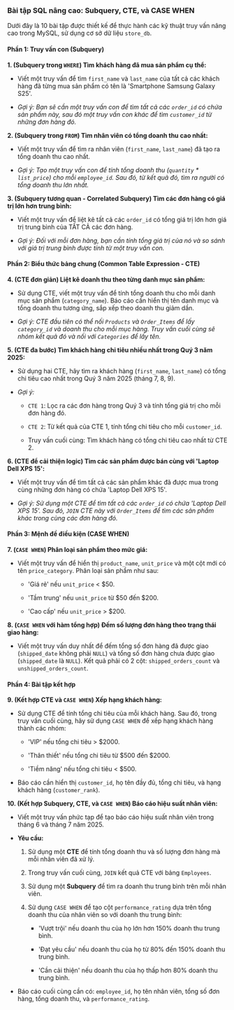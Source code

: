### Bài tập SQL nâng cao: Subquery, CTE, và CASE WHEN

Dưới đây là 10 bài tập được thiết kế để thực hành các kỹ thuật truy vấn nâng cao trong MySQL, sử dụng cơ sở dữ liệu `store_db`.

#### **Phần 1: Truy vấn con (Subquery)**

**1. (Subquery trong `WHERE`) Tìm khách hàng đã mua sản phẩm cụ thể:**

- Viết một truy vấn để tìm `first_name` và `last_name` của tất cả các khách hàng đã từng mua sản phẩm có tên là 'Smartphone Samsung Galaxy S25'.
    
- _Gợi ý: Bạn sẽ cần một truy vấn con để tìm tất cả các `order_id` có chứa sản phẩm này, sau đó một truy vấn con khác để tìm `customer_id` từ những đơn hàng đó._
    

**2. (Subquery trong `FROM`) Tìm nhân viên có tổng doanh thu cao nhất:**

- Viết một truy vấn để tìm ra nhân viên (`first_name`, `last_name`) đã tạo ra tổng doanh thu cao nhất.
    
- _Gợi ý: Tạo một truy vấn con để tính tổng doanh thu (`quantity` * `list_price`) cho mỗi `employee_id`. Sau đó, từ kết quả đó, tìm ra người có tổng doanh thu lớn nhất._
    

**3. (Subquery tương quan - Correlated Subquery) Tìm các đơn hàng có giá trị lớn hơn trung bình:**

- Viết một truy vấn để liệt kê tất cả các `order_id` có tổng giá trị lớn hơn giá trị trung bình của TẤT CẢ các đơn hàng.
    
- _Gợi ý: Đối với mỗi đơn hàng, bạn cần tính tổng giá trị của nó và so sánh với giá trị trung bình được tính từ một truy vấn con._
    

#### **Phần 2: Biểu thức bảng chung (Common Table Expression - CTE)**

**4. (CTE đơn giản) Liệt kê doanh thu theo từng danh mục sản phẩm:**

- Sử dụng CTE, viết một truy vấn để tính tổng doanh thu cho mỗi danh mục sản phẩm (`category_name`). Báo cáo cần hiển thị tên danh mục và tổng doanh thu tương ứng, sắp xếp theo doanh thu giảm dần.
    
- _Gợi ý: CTE đầu tiên có thể nối `Products` và `Order_Items` để lấy `category_id` và doanh thu cho mỗi mục hàng. Truy vấn cuối cùng sẽ nhóm kết quả đó và nối với `Categories` để lấy tên._
    

**5. (CTE đa bước) Tìm khách hàng chi tiêu nhiều nhất trong Quý 3 năm 2025:**

- Sử dụng hai CTE, hãy tìm ra khách hàng (`first_name`, `last_name`) có tổng chi tiêu cao nhất trong Quý 3 năm 2025 (tháng 7, 8, 9).
    
- _Gợi ý:_
    
    - `CTE 1`: Lọc ra các đơn hàng trong Quý 3 và tính tổng giá trị cho mỗi đơn hàng đó.
        
    - `CTE 2`: Từ kết quả của CTE 1, tính tổng chi tiêu cho mỗi `customer_id`.
        
    - Truy vấn cuối cùng: Tìm khách hàng có tổng chi tiêu cao nhất từ CTE 2.
        

**6. (CTE để cải thiện logic) Tìm các sản phẩm được bán cùng với 'Laptop Dell XPS 15':**

- Viết một truy vấn để tìm tất cả các sản phẩm khác đã được mua trong cùng những đơn hàng có chứa 'Laptop Dell XPS 15'.
    
- _Gợi ý: Sử dụng một CTE để tìm tất cả các `order_id` có chứa 'Laptop Dell XPS 15'. Sau đó, `JOIN` CTE này với `Order_Items` để tìm các sản phẩm khác trong cùng các đơn hàng đó._
    

#### **Phần 3: Mệnh đề điều kiện (CASE WHEN)**

**7. (`CASE WHEN`) Phân loại sản phẩm theo mức giá:**

- Viết một truy vấn để hiển thị `product_name`, `unit_price` và một cột mới có tên `price_category`. Phân loại sản phẩm như sau:
    
    - 'Giá rẻ' nếu `unit_price` < $50.
        
    - 'Tầm trung' nếu `unit_price` từ $50 đến $200.
        
    - 'Cao cấp' nếu `unit_price` > $200.
        

**8. (`CASE WHEN` với hàm tổng hợp) Đếm số lượng đơn hàng theo trạng thái giao hàng:**

- Viết một truy vấn duy nhất để đếm tổng số đơn hàng đã được giao (`shipped_date` không phải `NULL`) và tổng số đơn hàng chưa được giao (`shipped_date` là `NULL`). Kết quả phải có 2 cột: `shipped_orders_count` và `unshipped_orders_count`.
    

#### **Phần 4: Bài tập kết hợp**

**9. (Kết hợp CTE và `CASE WHEN`) Xếp hạng khách hàng:**

- Sử dụng CTE để tính tổng chi tiêu của mỗi khách hàng. Sau đó, trong truy vấn cuối cùng, hãy sử dụng `CASE WHEN` để xếp hạng khách hàng thành các nhóm:
    
    - 'VIP' nếu tổng chi tiêu > $2000.
        
    - 'Thân thiết' nếu tổng chi tiêu từ $500 đến $2000.
        
    - 'Tiềm năng' nếu tổng chi tiêu < $500.
        
- Báo cáo cần hiển thị `customer_id`, họ tên đầy đủ, tổng chi tiêu, và hạng khách hàng (`customer_rank`).
    

**10. (Kết hợp Subquery, CTE, và `CASE WHEN`) Báo cáo hiệu suất nhân viên:**

- Viết một truy vấn phức tạp để tạo báo cáo hiệu suất nhân viên trong tháng 6 và tháng 7 năm 2025.
    
- **Yêu cầu:**
    
    1. Sử dụng một **CTE** để tính tổng doanh thu và số lượng đơn hàng mà mỗi nhân viên đã xử lý.
        
    2. Trong truy vấn cuối cùng, `JOIN` kết quả CTE với bảng `Employees`.
        
    3. Sử dụng một **Subquery** để tìm ra doanh thu trung bình trên mỗi nhân viên.
        
    4. Sử dụng `CASE WHEN` để tạo cột `performance_rating` dựa trên tổng doanh thu của nhân viên so với doanh thu trung bình:
        
        - 'Vượt trội' nếu doanh thu của họ lớn hơn 150% doanh thu trung bình.
            
        - 'Đạt yêu cầu' nếu doanh thu của họ từ 80% đến 150% doanh thu trung bình.
            
        - 'Cần cải thiện' nếu doanh thu của họ thấp hơn 80% doanh thu trung bình.
            
- Báo cáo cuối cùng cần có: `employee_id`, họ tên nhân viên, tổng số đơn hàng, tổng doanh thu, và `performance_rating`.